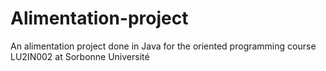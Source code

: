 # Alimentation-project
An alimentation project done in Java for the oriented programming course LU2IN002 at Sorbonne Université
